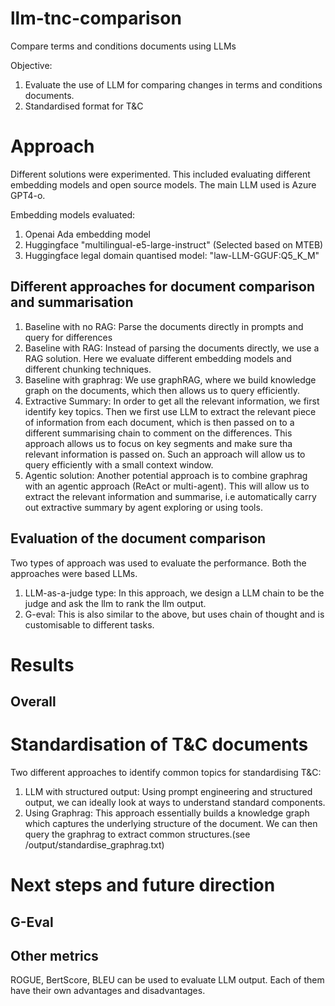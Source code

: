# llm-tnc-comparison
Compare terms and conditions documents using LLMs

Objective: 
1. Evaluate the use of LLM for comparing changes in terms and conditions documents.
2. Standardised format for T&C 

# Approach

Different solutions were experimented. This included evaluating different embedding models and open source models. The main LLM used is Azure GPT4-o. 

Embedding models evaluated:
1. Openai Ada embedding model
2. Huggingface "multilingual-e5-large-instruct" (Selected based on MTEB)
3. Huggingface legal domain quantised model: "law-LLM-GGUF:Q5_K_M"

## Different approaches for document comparison and summarisation
1. Baseline with no RAG: Parse the documents directly in prompts and query for differences
2. Baseline with RAG: Instead of parsing the documents directly, we use a RAG solution. Here we evaluate different embedding models and different chunking techniques.
3. Baseline with graphrag: We use graphRAG, where we build knowledge graph on the documents, which then allows us to query efficiently.
4. Extractive Summary: In order to get all the relevant information, we first identify key topics. Then we first use LLM to extract the relevant piece of information from each document, which is then passed on to a different summarising chain to comment on the differences. This approach allows us to focus on key segments and make sure tha relevant information is passed on. Such an approach will allow us to query efficiently with a small context window.
5. Agentic solution: Another potential approach is to combine graphrag with an agentic approach (ReAct or multi-agent). This will allow us to extract the relevant information and summarise, i.e automatically carry out extractive summary by agent exploring or using tools.

## Evaluation of the document comparison

Two types of approach was used to evaluate the performance. Both the approaches were based LLMs.
1. LLM-as-a-judge type: In this approach, we design a LLM chain to be the judge and ask the llm to rank the llm output.
2. G-eval: This is also similar to the above, but uses chain of thought and is customisable to different tasks. 

# Results

## Overall 


# Standardisation of T&C documents

Two different approaches to identify common topics for standardising T&C:
1. LLM with structured output: Using prompt engineering and structured output, we can ideally look at ways to understand standard components.
2. Using Graphrag: This approach essentially builds a knowledge graph which captures the underlying structure of the document. We can then query the graphrag to extract common structures.(see /output/standardise_graphrag.txt)

# Next steps and future direction

## G-Eval

## Other metrics 

ROGUE, BertScore, BLEU can be used to evaluate LLM output. Each of them have their own advantages and disadvantages.
